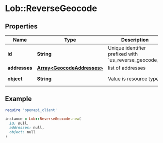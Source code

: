 # Lob::ReverseGeocode

## Properties

| Name | Type | Description | Notes |
| ---- | ---- | ----------- | ----- |
| **id** | **String** | Unique identifier prefixed with &#x60;us_reverse_geocode_&#x60;. | [optional] |
| **addresses** | [**Array&lt;GeocodeAddresses&gt;**](GeocodeAddresses.md) | list of addresses  | [optional] |
| **object** | **String** | Value is resource type. | [optional][default to &#39;us_reverse_geocode_lookup&#39;] |

## Example

```ruby
require 'openapi_client'

instance = Lob::ReverseGeocode.new(
  id: null,
  addresses: null,
  object: null
)
```

